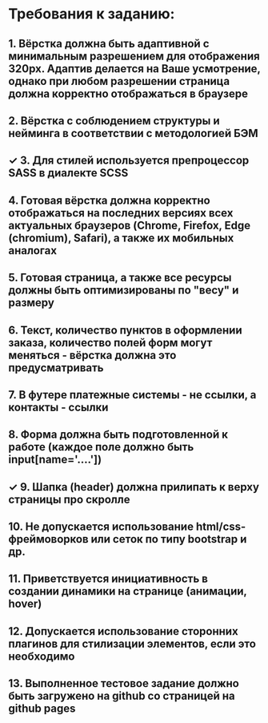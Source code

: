 # Требования к заданию:
## 1. Вёрстка должна быть адаптивной с минимальным разрешением для отображения 320px. Адаптив делается на Ваше усмотрение, однако при любом разрешении страница должна корректно отображаться в браузере

## 2. Вёрстка с соблюдением структуры и нейминга в соответствии с методологией БЭМ

## ✓ 3. Для стилей используется препроцессор SASS в диалекте SCSS

## 4. Готовая вёрстка должна корректно отображаться на последних версиях всех актуальных браузеров (Chrome, Firefox, Edge (chromium), Safari), а также их мобильных аналогах

## 5. Готовая страница, а также все ресурсы должны быть оптимизированы по "весу" и размеру

## 6. Текст, количество пунктов в оформлении заказа, количество полей форм могут меняться - вёрстка должна это предусматривать

## 7. В футере платежные системы - не ссылки, а контакты - ссылки

## 8. Форма должна быть подготовленной к работе (каждое поле должно быть input[name='....'])

## ✓ 9. Шапка (header) должна прилипать к верху страницы про скролле

## 10. Не допускается использование html/css-фреймоворков или сеток по типу bootstrap и др.

## 11. Приветствуется инициативность в создании динамики на странице (анимации, hover)

## 12. Допускается использование сторонних плагинов для стилизации элементов, если это необходимо

## 13. Выполненное тестовое задание должно быть загружено на github со страницей на github pages